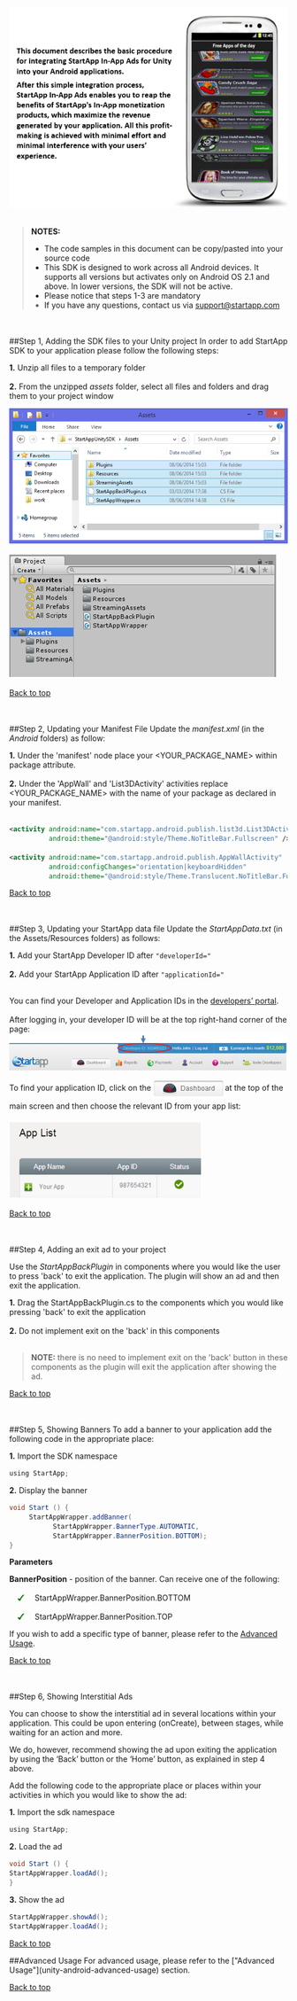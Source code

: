 <a name="top" />
<img src="./unity/images/unity-android-intro.png" width="640px" /><br></br>

> **NOTES:**
> - The code samples in this document can be copy/pasted into your source code
> - This SDK is designed to work across all Android devices. It supports all versions but activates only on Android OS 2.1 and above. In lower versions, the SDK will not be active.
> - Please notice that steps 1-3 are mandatory
> - If you have any questions, contact us via [support@startapp.com](mailto:support@startapp.com)

<br></br>
<a name="step1" />
##Step 1, Adding the SDK files to your Unity project
In order to add StartApp SDK to your application please follow the following steps:

**1.** Unzip all files to a temporary folder<br></br>
**2.** From the unzipped *assets* folder, select all files and folders and drag them to your project window

<img src="./unity/images/files-new.png" /><br></br>
<img src="./unity/images/project-window.png" /><br></br>
[Back to top](#top)


<br></br>
<a name="step2" />
##Step 2, Updating your Manifest File
Update the _manifest.xml_ (in the _Android_ folders) as follow:

**1.** Under the 'manifest' node place your \<YOUR_PACKAGE_NAME\> within package attribute.<br></br>
**2.** Under the 'AppWall' and 'List3DActivity' activities replace \<YOUR_PACKAGE_NAME\> with the name of your package as declared in your manifest.<br></br>

```xml
<activity android:name="com.startapp.android.publish.list3d.List3DActivity" 
          android:theme="@android:style/Theme.NoTitleBar.Fullscreen" />

<activity android:name="com.startapp.android.publish.AppWallActivity"
          android:configChanges="orientation|keyboardHidden"
          android:theme="@android:style/Theme.Translucent.NoTitleBar.Fullscreen" />
```

[Back to top](#top)


<br></br>
<a name="step3" />
##Step 3, Updating your StartApp data file
Update the _StartAppData.txt_ (in the Assets/Resources folders) as follows:

**1.** Add your StartApp Developer ID after ``"developerId="`` <br></br>
**2.** Add your StartApp Application ID after ``"applicationId="`` <br></br>

You can find your Developer and Application IDs in the [developers’ portal](http://developers.startapp.com).<br></br>
After logging in, your developer ID will be at the top right-hand corner of the page:
<img src="./Android/images/android-devId.png" />

To find your application ID, click on the <img src="./Android/images/dash2.jpg" align="middle"/> at the top of the main screen and then choose the relevant ID from your app list:<br></br>
<img src="./Android/images/android-appId.png" width="350px" />

[Back to top](#top)


<br></br>
<a name="step4" />
##Step 4, Adding an exit ad to your project

Use the *StartAppBackPlugin* in components where you would like the user to press 'back' to exit the application. The plugin will show an ad and then exit the application.

**1.** Drag the StartAppBackPlugin.cs to the components which you would like pressing 'back' to exit the application <br></br>
**2.** Do not implement exit on the 'back' in this components <br></br>

> **NOTE:** there is no need to implement exit on the 'back' button in these components as the plugin will exit the application after showing the ad.

[Back to top](#top)


<br></br>
<a name="step5" />
##Step 5, Showing Banners
To add a banner to your application add the following code in the appropriate place:

**1.** Import the SDK namespace
``` java
using StartApp;
```

**2.** Display the banner
```java
void Start () {
     StartAppWrapper.addBanner( 
           StartAppWrapper.BannerType.AUTOMATIC,
	       StartAppWrapper.BannerPosition.BOTTOM);
}
```
**Parameters**

**BannerPosition** - position of the banner. Can receive one of the following:
<br></br><img src="./iOS/images/V.png" hspace="15px" width="12px" /> StartAppWrapper.BannerPosition.BOTTOM
<br></br><img src="./iOS/images/V.png" hspace="15px" width="12px" /> StartAppWrapper.BannerPosition.TOP

If you wish to add a specific type of banner, please refer to the [Advanced Usage](unity-android-advanced-usage#banners).

[Back to top](#top)


<br></br>
<a name="step6" />
##Step 6, Showing Interstitial Ads

You can choose to show the interstitial ad in several locations within your application.
This could be upon entering (onCreate), between stages, while waiting for an action and more.

We do, however, recommend showing the ad upon exiting the application by using the ‘Back’ button or the ‘Home’ button, as explained in step 4 above.

Add the following code to the appropriate place or places within your activities in which you would like to show the ad:

**1.** Import the sdk namespace
```java
using StartApp;
```

**2.** Load the ad
```java
void Start () {
StartAppWrapper.loadAd();
}
```

**3.** Show the ad
```java
StartAppWrapper.showAd();
StartAppWrapper.loadAd();
```

[Back to top](#top)


<a name="AdvancedUsage" />
##Advanced Usage
For advanced usage, please refer to the ["Advanced Usage"](unity-android-advanced-usage) section.

[Back to top](#top)
